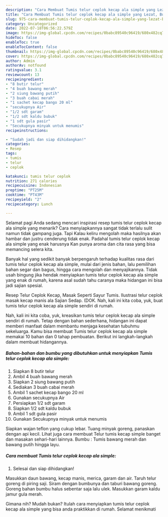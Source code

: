 ```yaml
---
description: "Cara Membuat Tumis telur ceplok kecap ala simple yang Lezat, Buat Buka Puasa Bisa Manjain Lidah"
title: "Cara Membuat Tumis telur ceplok kecap ala simple yang Lezat, Buat Buka Puasa Bisa Manjain Lidah"
slug: 975-cara-membuat-tumis-telur-ceplok-kecap-ala-simple-yang-lezat-buat-buka-puasa-bisa-manjain-lidah
category: Uncategorized
date: 2022-07-18T06:56:22.579Z
image: https://img-global.cpcdn.com/recipes/0babc89540c96419/680x482cq70/tumis-telur-ceplok-kecap-ala-simple-foto-resep-utama.jpg
hideToc: false
enableToc: true
enableTocContent: false
thumbnail: https://img-global.cpcdn.com/recipes/0babc89540c96419/680x482cq70/tumis-telur-ceplok-kecap-ala-simple-foto-resep-utama.jpg
cover: https://img-global.cpcdn.com/recipes/0babc89540c96419/680x482cq70/tumis-telur-ceplok-kecap-ala-simple-foto-resep-utama.jpg
author: Admin
authorAv: notfound
ratingvalue: 3.1
reviewcount: 13
recipeingredient:
- "8 butir telur"
- "4 buah bawang merah"
- "2 siung bawang putih"
- "3 buah cabai merah"
- "1 sachet kecap bango 20 ml"
- "secukupnya Air"
- "1/2 sdt garam"
- "1/2 sdt kaldu bubuk"
- "1 sdt gula pasir"
- "Secukupnya minyak untuk menumis"
recipeinstructions:

- "Sudah jadi dan siap dihidangkan!"
categories:
- Resep
tags:
- tumis
- telur
- ceplok

katakunci: tumis telur ceplok 
nutrition: 271 calories
recipecuisine: Indonesian
preptime: "PT25M"
cooktime: "PT43M"
recipeyield: "2"
recipecategory: Lunch

---
```



Selamat pagi Anda sedang mencari inspirasi resep tumis telur ceplok kecap ala simple yang menarik? Cara menyiapkannya sangat tidak terlalu sulit namun tidak gampang juga. Tapi Kalau keliru mengolah maka hasilnya akan hambar dan justru cenderung tidak enak. Padahal tumis telur ceplok kecap ala simple yang enak harusnya Kan punya aroma dan cita rasa yang bisa memancing selera kita.


Banyak hal yang sedikit banyak berpengaruh terhadap kualitas rasa dari tumis telur ceplok kecap ala simple, mulai dari jenis bahan, lalu pemilihan bahan segar dan bagus, hingga cara mengolah dan menyajikannya. Tidak usah bingung jika hendak menyiapkan tumis telur ceplok kecap ala simple yang enak di rumah, karena asal sudah tahu caranya maka hidangan ini bisa jadi sajian spesial.

Resep Telur Ceplok Kecap, Masak Seperti Sayur Tumis. Ilustrasi telur ceplok masak kecap manis ala Sajian Sedap. (DOK. Nah, kali ini kita coba, yuk, buat tumis telur ceplok kecap ala simple sendiri di rumah.


Nah, kali ini kita coba, yuk, kreasikan tumis telur ceplok kecap ala simple sendiri di rumah. Tetap dengan bahan sederhana, hidangan ini dapat memberi manfaat dalam membantu menjaga kesehatan tubuhmu sekeluarga. Kamu bisa membuat Tumis telur ceplok kecap ala simple memakai 10 bahan dan 0 tahap pembuatan. Berikut ini langkah-langkah dalam membuat hidangannya.

<!--inarticleads1-->

##### Bahan-bahan dan bumbu yang dibutuhkan untuk menyiapkan Tumis telur ceplok kecap ala simple:

1. Siapkan 8 butir telur
1. Ambil 4 buah bawang merah
1. Siapkan 2 siung bawang putih
1. Sediakan 3 buah cabai merah
1. Ambil 1 sachet kecap bango 20 ml
1. Gunakan secukupnya Air
1. Persiapkan 1/2 sdt garam
1. Siapkan 1/2 sdt kaldu bubuk
1. Ambil 1 sdt gula pasir
1. Gunakan Secukupnya minyak untuk menumis


Siapkan wajan teflon yang cukup lebar. Tuang minyak goreng, panaskan dengan api kecil. Lihat juga cara membuat Telur tumis kecap simple banget dan masakan sehari-hari lainnya. Bumbu : Tumis bawang merah dan bawang putih hingga layu. 

<!--inarticleads2-->

##### Cara membuat Tumis telur ceplok kecap ala simple:


1. Selesai dan siap dihidangkan!

Masukkan daun bawang, kecap manis, merica, garam dan air. Taruh telur goreng di piring saji. Siram dengan bumbunya dan taburi bawang goreng. Goreng bahan bumbu halus sebentar saja lalu ulek. Masukkan garam kaldu jamur gula merah. 

Gimana nih? Mudah bukan? Itulah cara menyiapkan tumis telur ceplok kecap ala simple yang bisa anda praktikkan di rumah. Selamat menikmati
